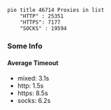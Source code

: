 
```mermaid
pie title 46714 Proxies in list
    "HTTP" : 25351
    "HTTPS": 7177
    "SOCKS" : 19594
```

### Some Info
#### Average Timeout

- mixed: 3.1s
- http: 1.5s
- https: 8.5s
- socks: 6.2s